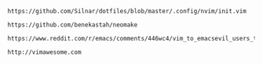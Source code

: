 
    https://github.com/Silnar/dotfiles/blob/master/.config/nvim/init.vim

    https://github.com/benekastah/neomake

    https://www.reddit.com/r/emacs/comments/446wc4/vim_to_emacsevil_users_thoughts_on_neovim/

    http://vimawesome.com
